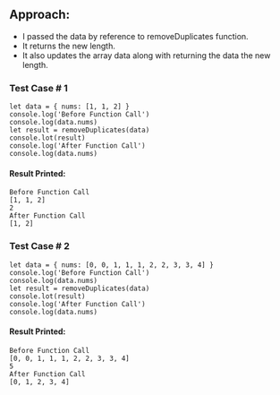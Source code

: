 ## Approach:
- I passed the data by reference to removeDuplicates function.
- It returns the new length.
- It also updates the array data along with returning the data the new length.


### Test Case # 1
```
let data = { nums: [1, 1, 2] }
console.log('Before Function Call')
console.log(data.nums)
let result = removeDuplicates(data)
console.lot(result)
console.log('After Function Call')
console.log(data.nums)
```

#### Result Printed:
```
Before Function Call
[1, 1, 2]
2
After Function Call
[1, 2]
```

### Test Case # 2
```
let data = { nums: [0, 0, 1, 1, 1, 2, 2, 3, 3, 4] }
console.log('Before Function Call')
console.log(data.nums)
let result = removeDuplicates(data)
console.lot(result)
console.log('After Function Call')
console.log(data.nums)
```

#### Result Printed:
```
Before Function Call
[0, 0, 1, 1, 1, 2, 2, 3, 3, 4]
5
After Function Call
[0, 1, 2, 3, 4]
```
